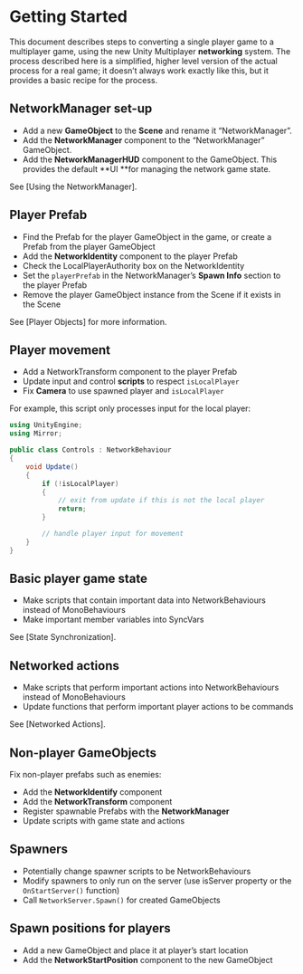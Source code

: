# Getting Started

This document describes steps to converting a single player game to a multiplayer game, using the new Unity Multiplayer **networking** system. The process described here is a simplified, higher level version of the actual process for a real game; it doesn’t always work exactly like this, but it provides a basic recipe for the process.

## NetworkManager set-up

-   Add a new **GameObject** to the **Scene** and rename it “NetworkManager”.
-   Add the **NetworkManager** component to the “NetworkManager” GameObject.
-   Add the **NetworkManagerHUD** component to the GameObject. This provides the default **UI **for managing the network game state.

See [Using the NetworkManager].

## Player Prefab

-   Find the Prefab for the player GameObject in the game, or create a Prefab from the player GameObject
-   Add the **NetworkIdentity** component to the player Prefab
-   Check the LocalPlayerAuthority box on the NetworkIdentity
-   Set the `playerPrefab` in the NetworkManager’s **Spawn Info** section to the player Prefab
-   Remove the player GameObject instance from the Scene if it exists in the Scene

See [Player Objects] for more information.

## Player movement

-   Add a NetworkTransform component to the player Prefab
-   Update input and control **scripts** to respect `isLocalPlayer`
-   Fix **Camera** to use spawned player and `isLocalPlayer`

For example, this script only processes input for the local player:

```cs
using UnityEngine;
using Mirror;

public class Controls : NetworkBehaviour
{
    void Update()
    {
        if (!isLocalPlayer)
        {
            // exit from update if this is not the local player
            return;
        }

        // handle player input for movement
    }
}
```

## Basic player game state

-   Make scripts that contain important data into NetworkBehaviours instead of MonoBehaviours
-   Make important member variables into SyncVars

See [State Synchronization].

## Networked actions

-   Make scripts that perform important actions into NetworkBehaviours instead of MonoBehaviours
-   Update functions that perform important player actions to be commands

See [Networked Actions].

## Non-player GameObjects

Fix non-player prefabs such as enemies:

-   Add the **NetworkIdentify** component
-   Add the **NetworkTransform** component
-   Register spawnable Prefabs with the **NetworkManager**
-   Update scripts with game state and actions

## Spawners

-   Potentially change spawner scripts to be NetworkBehaviours
-   Modify spawners to only run on the server (use isServer property or the
    `OnStartServer()` function)
-   Call `NetworkServer.Spawn()` for created GameObjects

## Spawn positions for players

-   Add a new GameObject and place it at player’s start location
-   Add the **NetworkStartPosition** component to the new GameObject

